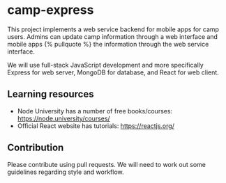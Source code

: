 # camp-express

This project implements a web service backend for mobile apps for camp users.
Admins can update camp information through a web interface and mobile apps {% pullquote %}
the information through the web service interface.

We will use full-stack JavaScript development and more specifically Express for
web server, MongoDB for database, and React for web client.

## Learning resources
* Node University has a number of free books/courses: https://node.university/courses/
* Official React website has tutorials: https://reactjs.org/

## Contribution
Please contribute using pull requests. We will need to work out some guidelines
regarding style and workflow.
